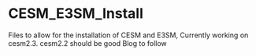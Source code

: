 # CESM_E3SM_Install
Files to allow for the installation of CESM and E3SM, 
Currently working on cesm2.3.
cesm2.2 should be good
Blog to follow
